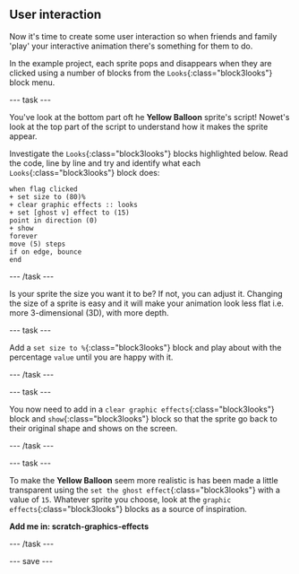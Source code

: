 ## User interaction

Now it's time to create some user interaction so when friends and family 'play' your interactive animation there's something for them to do.

In the example project, each sprite pops and disappears when they are clicked using a number of blocks from the `Looks`{:class="block3looks"} block menu.

--- task ---

You've look at the bottom part oft he **Yellow Balloon** sprite's script! Nowet's look at the top part of the script to understand how it makes the sprite appear.

Investigate the `Looks`{:class="block3looks"} blocks highlighted below. Read the code, line by line and try and identify what each `Looks`{:class="block3looks"} block does:

```blocks3
when flag clicked
+ set size to (80)%
+ clear graphic effects :: looks
+ set [ghost v] effect to (15)
point in direction (0)
+ show
forever
move (5) steps
if on edge, bounce
end
```
--- /task ---

Is your sprite the size you want it to be? If not, you can adjust it. Changing the size of a sprite is easy and it will make your animation look less flat i.e. more 3-dimensional (3D), with more depth.

--- task ---

Add a `set size to %`{:class="block3looks"} block and play about with the percentage `value` until you are happy with it.

--- /task ---

--- task ---

You now need to add in a `clear graphic effects`{:class="block3looks"} block and `show`{:class="block3looks"} block so that the sprite go back to their original shape and shows on the screen.

--- /task ---

--- task ---

To make the **Yellow Balloon** seem more realistic is has been made a little transparent using the `set the ghost effect`{:class="block3looks"} with a value of `15`. Whatever sprite you choose, look at the `graphic effects`{:class="block3looks"} blocks as a source of inspiration.

**Add me in: scratch-graphics-effects**

--- /task ---

--- save ---
